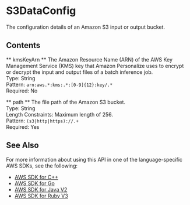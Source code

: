 # S3DataConfig<a name="API_S3DataConfig"></a>

The configuration details of an Amazon S3 input or output bucket\.

## Contents<a name="API_S3DataConfig_Contents"></a>

 ** kmsKeyArn **   <a name="personalize-Type-S3DataConfig-kmsKeyArn"></a>
The Amazon Resource Name \(ARN\) of the AWS Key Management Service \(KMS\) key that Amazon Personalize uses to encrypt or decrypt the input and output files of a batch inference job\.  
Type: String  
Pattern: `arn:aws.*:kms:.*:[0-9]{12}:key/.*`   
Required: No

 ** path **   <a name="personalize-Type-S3DataConfig-path"></a>
The file path of the Amazon S3 bucket\.  
Type: String  
Length Constraints: Maximum length of 256\.  
Pattern: `(s3|http|https)://.+`   
Required: Yes

## See Also<a name="API_S3DataConfig_SeeAlso"></a>

For more information about using this API in one of the language\-specific AWS SDKs, see the following:
+  [ AWS SDK for C\+\+](https://docs.aws.amazon.com/goto/SdkForCpp/personalize-2018-05-22/S3DataConfig) 
+  [ AWS SDK for Go](https://docs.aws.amazon.com/goto/SdkForGoV1/personalize-2018-05-22/S3DataConfig) 
+  [ AWS SDK for Java V2](https://docs.aws.amazon.com/goto/SdkForJavaV2/personalize-2018-05-22/S3DataConfig) 
+  [ AWS SDK for Ruby V3](https://docs.aws.amazon.com/goto/SdkForRubyV3/personalize-2018-05-22/S3DataConfig) 